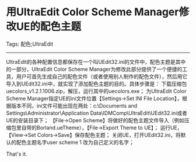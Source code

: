 # 用UltraEdit Color Scheme Manager修改UE的配色主题
Tags: 配色;UltraEdit

------

UltraEdit的各种配置信息都保存在一个叫UEdit32.ini的文件中，配色主题是其中的一部分，UltraEdit Color Scheme Manager为修改此部分提供了一个便捷的工具，用户可首先生成自己的配色文件（或者使用别人制作的配色文件），然后用它导入到UEdit32.ini中，就实现了添加配色主题的目的。具体步骤是： 
 下载压缩包uecolors_v1.2.1.1006.zip，解压，运行其中的uecolors.exe； 
 为UltraEdit Color Scheme Manager指定UE的ini文件位置【Settings->Set INI File Location】，根据版本不同，ini文件可能出现在两处：c:\Documents and Settings\Administrator\Application Data\IDMComp\UltraEdit\UEdit32.ini或者UE的安装目录下； 
 【File->Open Scheme】将做好的配色主题文件导入（例如压缩包里自带的Borland.ueTheme），【File->Export Theme to UE】； 
 运行UE，【View->Set Colors->Save】保存配色主题； 
 关闭UE，打开UEdit32.ini，将默认的配色主题名字user scheme 1 改为自己定义的名字； 
 
That's it.